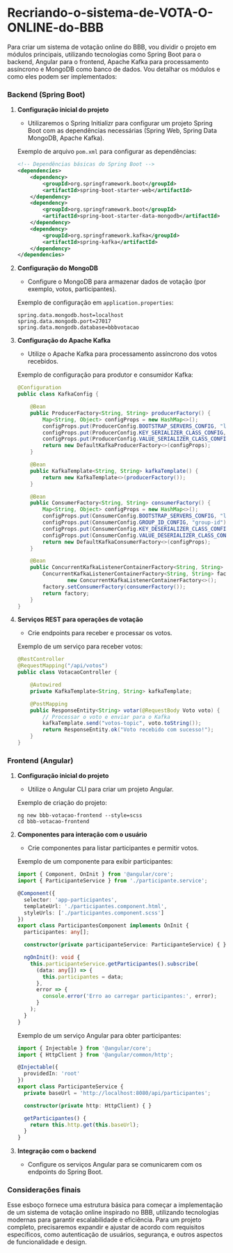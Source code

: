 # Recriando-o-sistema-de-VOTA-O-ONLINE-do-BBB

Para criar um sistema de votação online do BBB, vou dividir o projeto em módulos principais, utilizando tecnologias como Spring Boot para o backend, Angular para o frontend, Apache Kafka para processamento assíncrono e MongoDB como banco de dados. Vou detalhar os módulos e como eles podem ser implementados:

### Backend (Spring Boot)

1. **Configuração inicial do projeto**
   - Utilizaremos o Spring Initializr para configurar um projeto Spring Boot com as dependências necessárias (Spring Web, Spring Data MongoDB, Apache Kafka).

   Exemplo de arquivo `pom.xml` para configurar as dependências:
   ```xml
   <!-- Dependências básicas do Spring Boot -->
   <dependencies>
       <dependency>
           <groupId>org.springframework.boot</groupId>
           <artifactId>spring-boot-starter-web</artifactId>
       </dependency>
       <dependency>
           <groupId>org.springframework.boot</groupId>
           <artifactId>spring-boot-starter-data-mongodb</artifactId>
       </dependency>
       <dependency>
           <groupId>org.springframework.kafka</groupId>
           <artifactId>spring-kafka</artifactId>
       </dependency>
   </dependencies>
   ```

2. **Configuração do MongoDB**
   - Configure o MongoDB para armazenar dados de votação (por exemplo, votos, participantes).

   Exemplo de configuração em `application.properties`:
   ```
   spring.data.mongodb.host=localhost
   spring.data.mongodb.port=27017
   spring.data.mongodb.database=bbbvotacao
   ```

3. **Configuração do Apache Kafka**
   - Utilize o Apache Kafka para processamento assíncrono dos votos recebidos.

   Exemplo de configuração para produtor e consumidor Kafka:
   ```java
   @Configuration
   public class KafkaConfig {

       @Bean
       public ProducerFactory<String, String> producerFactory() {
           Map<String, Object> configProps = new HashMap<>();
           configProps.put(ProducerConfig.BOOTSTRAP_SERVERS_CONFIG, "localhost:9092");
           configProps.put(ProducerConfig.KEY_SERIALIZER_CLASS_CONFIG, StringSerializer.class);
           configProps.put(ProducerConfig.VALUE_SERIALIZER_CLASS_CONFIG, StringSerializer.class);
           return new DefaultKafkaProducerFactory<>(configProps);
       }

       @Bean
       public KafkaTemplate<String, String> kafkaTemplate() {
           return new KafkaTemplate<>(producerFactory());
       }

       @Bean
       public ConsumerFactory<String, String> consumerFactory() {
           Map<String, Object> configProps = new HashMap<>();
           configProps.put(ConsumerConfig.BOOTSTRAP_SERVERS_CONFIG, "localhost:9092");
           configProps.put(ConsumerConfig.GROUP_ID_CONFIG, "group-id");
           configProps.put(ConsumerConfig.KEY_DESERIALIZER_CLASS_CONFIG, StringDeserializer.class);
           configProps.put(ConsumerConfig.VALUE_DESERIALIZER_CLASS_CONFIG, StringDeserializer.class);
           return new DefaultKafkaConsumerFactory<>(configProps);
       }

       @Bean
       public ConcurrentKafkaListenerContainerFactory<String, String> kafkaListenerContainerFactory() {
           ConcurrentKafkaListenerContainerFactory<String, String> factory =
                   new ConcurrentKafkaListenerContainerFactory<>();
           factory.setConsumerFactory(consumerFactory());
           return factory;
       }
   }
   ```

4. **Serviços REST para operações de votação**
   - Crie endpoints para receber e processar os votos.

   Exemplo de um serviço para receber votos:
   ```java
   @RestController
   @RequestMapping("/api/votos")
   public class VotacaoController {

       @Autowired
       private KafkaTemplate<String, String> kafkaTemplate;

       @PostMapping
       public ResponseEntity<String> votar(@RequestBody Voto voto) {
           // Processar o voto e enviar para o Kafka
           kafkaTemplate.send("votos-topic", voto.toString());
           return ResponseEntity.ok("Voto recebido com sucesso!");
       }
   }
   ```

### Frontend (Angular)

1. **Configuração inicial do projeto**
   - Utilize o Angular CLI para criar um projeto Angular.

   Exemplo de criação do projeto:
   ```
   ng new bbb-votacao-frontend --style=scss
   cd bbb-votacao-frontend
   ```

2. **Componentes para interação com o usuário**
   - Crie componentes para listar participantes e permitir votos.

   Exemplo de um componente para exibir participantes:
   ```typescript
   import { Component, OnInit } from '@angular/core';
   import { ParticipanteService } from './participante.service';

   @Component({
     selector: 'app-participantes',
     templateUrl: './participantes.component.html',
     styleUrls: ['./participantes.component.scss']
   })
   export class ParticipantesComponent implements OnInit {
     participantes: any[];

     constructor(private participanteService: ParticipanteService) { }

     ngOnInit(): void {
       this.participanteService.getParticipantes().subscribe(
         (data: any[]) => {
           this.participantes = data;
         },
         error => {
           console.error('Erro ao carregar participantes:', error);
         }
       );
     }
   }
   ```

   Exemplo de um serviço Angular para obter participantes:
   ```typescript
   import { Injectable } from '@angular/core';
   import { HttpClient } from '@angular/common/http';

   @Injectable({
     providedIn: 'root'
   })
   export class ParticipanteService {
     private baseUrl = 'http://localhost:8080/api/participantes';

     constructor(private http: HttpClient) { }

     getParticipantes() {
       return this.http.get(this.baseUrl);
     }
   }
   ```

3. **Integração com o backend**
   - Configure os serviços Angular para se comunicarem com os endpoints do Spring Boot.

### Considerações finais

Esse esboço fornece uma estrutura básica para começar a implementação de um sistema de votação online inspirado no BBB, utilizando tecnologias modernas para garantir escalabilidade e eficiência. Para um projeto completo, precisaremos expandir e ajustar de acordo com requisitos específicos, como autenticação de usuários, segurança, e outros aspectos de funcionalidade e design.
